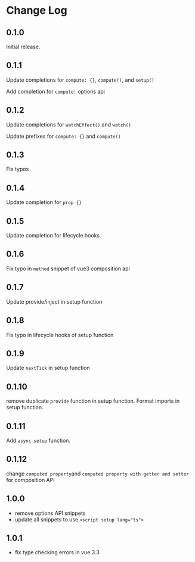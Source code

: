 # Change Log

## 0.1.0

Initial release.

## 0.1.1

Update completions for `compute: {}`, `compute()`, and `setup()`

Add completion for `compute:` options api

## 0.1.2

Update completions for `watchEffect()` and `watch()`

Update prefixes for `compute: {}` and `compute()`

## 0.1.3

Fix typos

## 0.1.4

Update completion for `prop {}`

## 0.1.5

Update completion for lifecycle hooks

## 0.1.6

Fix typo in `method` snippet of vue3 composition api

## 0.1.7

Update provide/inject in setup function

## 0.1.8

Fix typo in lifecycle hooks of setup function

## 0.1.9

Update `nextTick` in setup function

## 0.1.10

remove duplicate `provide` function in setup function. Format imports in setup function.

## 0.1.11

Add `async setup` function.

## 0.1.12

change `computed property`and `computed property with getter and setter` for composition API

## 1.0.0

- remove options API snippets
- update all snippets to use `<script setup lang="ts">`

## 1.0.1

- fix type checking errors in vue 3.3
